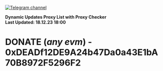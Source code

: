 [![Telegram channel](https://img.shields.io/endpoint?url=https://runkit.io/damiankrawczyk/telegram-badge/branches/master?url=https://t.me/n4z4v0d)](https://t.me/n4z4v0d) 

**Dynamic Updates Proxy List with Proxy Checker**  
**Last Updated: 18.12.23 18:00**

# DONATE (_any evm_) - 0xDEADf12DE9A24b47Da0a43E1bA70B8972F5296F2
